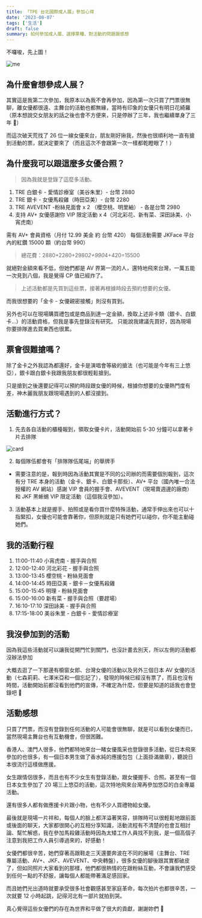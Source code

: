 ```yaml
---
title: 「TPE 台北國際成人展」參加心得
date: '2023-08-07'
tags: ['生活']
draft: false
summary: 如何參加成人展、選擇票種、對活動的問題跟感想
---
```


不囉唆，先上圖！

![me](/static/images/blog/tpe/me.jpg)

## 為什麼會想參成人展？

其實這是我第二次參加，我原本以為我不會再參加，因為第一次只買了門票很無聊，離女優都很遠、主舞台的活動也都無緣，當時有印象的女優只有明日花綺羅（原本想說交女朋友的話之後也會不方便來，只是停辦了三年，我也繼續單身了三年 🥹）

而這次破天荒找了 26 位一線女優來台，朋友剛好揪我，然後也很順利地一直有搶到活動的票，就決定要來了（而且這次不會跟第一次一樣都乾瞪眼了！）

## 為什麼我可以跟這麼多女優合照？

> 因為我就是登錄了這麼多活動。

1. TRE 白銀卡 - 愛情診療室（美谷朱里）- 台幣 2880
2. TRE 銀卡 - 女優馬殺雞（時田亞美）- 台幣 2280
3. TRE AVEVENT -粉絲見面會 x 2 （櫻空桃、明里紬） - 各是台幣 2980
4. 支持 AV+ 女優感謝你 VIP 限定活動 x 4（河北彩花、新有菜、深田詠美、小宵虎南）

需有 AV+ 會員資格（月付 12.99 美金 約 台幣 420）
每個活動需要 JKFace 平台內的紅鑽 15000 顆（約台幣 990）

> 總花費：2880+2280+2980*2+990*4+420=15500

就絕對金額來看不低，但她們都是 AV 界第一流的人，還特地飛來台灣，一萬五能一次見到八個，我是覺得 CP 值已經炸了。

> 上述活動都是先買到這些票，接著再根據時段去預約想要的女優。

而我很想要的「金卡 - 女優親密接觸」則沒有買到。

另外也可以在現場購買禮包或是商品到達一定金額，換取上述非卡類（銀卡、白銀卡…）的活動資格，但我是事先登錄沒有研究。
只能說我建議先買好，因為現場你要排隊進去買東西也很累。

## 票會很難搶嗎？

除了金卡之外我認為都還好，金卡是演唱會等級的搶法（也可能是今年有三上悠亞），銀卡跟白銀卡我跟我朋友都很輕鬆搶到。

只是搶到之後還要記得可以預約時段跟女優的時候，根據你想要的女優熱門度有差，神木麗我朋友跟現場遇到的人都沒搶到。

## 活動進行方式？

1. 先去各自活動的櫃檯報到，領取女優卡片，活動開始前 5-30 分鐘可以拿著卡片去排隊

![card](/static/images/blog/tpe/card.jpg)

2. 每個隊伍都會有「排隊隊伍尾端」的舉牌手

- 需要注意的是，報到時因為活動其實是不同的公司辦的而需要個別報到，這次有分 TRE 本身的活動（金卡、銀卡、白銀卡那些）、AV+ 平台（國內唯一合法授權的 AV 網站）感謝 VIP 會員的握手會、AVEVENT（現場賣週邊的廠商）和 JKF 黑蜥蜴 VIP 限定活動（這個我沒參加）。

3. 活動基本上就是握手、拍照或是看你買什麼特殊活動，通常手伸出來也可以十指緊扣，女優也可能會靠著你，但原則就是只有她們可以碰你，你不能主動碰她們。

## 我的活動行程

1. 11:00-11:40 小宵虎南 - 握手與合照
2. 12:00-12:40 河北彩花 - 握手與合照
3. 13:00-13:45 櫻空桃 - 粉絲見面會
4. 14:00-14:45 時田亞美 - 銀卡－女優馬殺雞
5. 15:00-15:45 明理 - 粉絲見面會
6. 15:00-16:00 新有菜 - 握手與合照（要趕場）
7. 16:10-17:10 深田詠美 - 握手與合照
8. 17:15-18:00 美谷朱里 - 白銀卡 - 愛情診療室

## 我沒參加到的活動

因為我這些活動就可以讓我從開門忙到關門，也沒計畫去別天，所以左側的活動都沒辦法參加

大概去逛了一下那邊有櫥窗女郎、台灣女優的活動以及另外三個日本 AV 女優的活動（七森莉莉、七澤米亞和一個忘記了），發現的時候已經沒有票了，而且也沒有時間，活動開始前都沒看到他們的宣傳，不確定為什麼，但要是知道的話我也會登錄吧 🥲

## 活動感想

只買了門票，而沒有登錄到任何活動的人可能會很無聊，就是可以看到女優而已，當然現場主舞台也有互動機會，但很困難。

香港人、澳門人很多，他們都特地來台一睹女優風采也登錄很多活動，從日本飛來參加的也很多，有一個日本男生做了香水純的應援包包（上面掛滿徽章），聽說日本很流行這樣做應援。

女生跟情侶很多，而且也有不少女生有登錄活動，跟女優握手、合照。甚至有一個日本女生參加了 20 場三上悠亞的活動，這次特地飛來台灣再參加悠亞的白金專屬活動。

還有很多人都有做應援卡片跟小物，也有不少人買禮物給女優。

最後就是現場一片祥和，每個人的臉上都洋溢著笑容，排隊時可以很輕鬆地跟前面或後面的聊天，大家都很開心的互相分享知識，活動流程有不清楚的也會互相討論、幫忙解惑，我在參加馬殺雞活動時因為太矮工作人員找不到我，是一個高個子注意到我把工作人員引導過來的，好感動！

女優們都很辛苦，她們穿著高跟鞋走三天還要奔波在不同的展場（主舞台、TRE 專屬活動、AV+、JKF、AVEVENT、中央轉盤），很多女優的腳後跟其實都破皮了，但如同照片大家看到的那樣，他們都很熱情的在跟粉絲互動，不會讓我們感受到任何一點的不舒服，讓每個人都能帶著滿足感回家。

而且她們光出道時就要承受很多社會觀感甚至家庭革命，每次拍片也都很辛苦，一次就要 12 小時起跳，記得河北有一部片就拍到哭。

真心覺得這些女優們的存在為世界和平做了很大的貢獻，謝謝妳們 🙏

